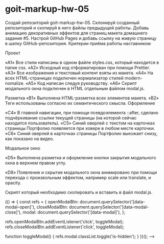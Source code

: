 # goit-markup-hw-05

Создай репозиторий goit-markup-hw-05.
Склонируй созданный репозиторий и скопируй в него файлы предыдущей работы.
Добавь анимацию декоративных эффектов для страниц макета домашнего задания #5.
Настрой GitHub Pages и добавь ссылку на живую страницу в шапку GitHub-репозитория.
Критерии приёма работы наставником

Проект

«A1» Все стили написаны в одном файле styles.css, который находится в папке css.
«A2» Исходный код отформатирован при помощи Prettier.
«A3» Все изображения и текстовый контент взяты из макета.
«A4» На всех HTML-страницах подключен нормализатор стилей modern-nomalize.
«A5» Код написан следуя руководству.
«A6» Скрипт модального окна подключен в HTML отдельным файлом modal.js.

Разметка
«B1» Выполнена HTML-разметка всех элементов макета.
«B2» Теги использованы согласно их семантического смысла.
Оформление

<!-- «C1» Для всех эффектов ховера и фокуса (цвет, фон, тень) сделаны переходы. Время - 250ms, функция распределения времени - cubic-bezier(0.4, 0, 0.2, 1). -->

<!-- «C2» В переходах и анимациях явно указаны анимируемые свойства. Нигде нет значения all. -->

<!-- «C3» В секции Чем мы занимаемся текст с фоном спозиционирован поверх изображения. -->

«C4» В главной навигации, при помощи псевдоэлемента ::after, сделано подчёркивание ссылки текущей страницы (на которой сейчас находится пользователь).
«C5» Синий оверлей с текстом на карточках страницы Портфолио появляется при ховере в любом месте карточки.
«C6» Синий оверлей в карточках страницы Портфолио выезжает снизу, как показано на видео.

<!-- «C7» У псевдоэлементов нет текстового контента в свойстве content. Они использованы исключительно для декоративного оформления. -->

Модальное окно

<!-- «D1» Выполнена разметка и оформление «бекдропа» (тёмного полупрозрачного фона) модального окна. -->
<!-- «D2» «Бекдроп» заполняет 100% высоты и ширины вьюпорта браузера и фиксирован в нём. -->
<!-- «D3» Выполнена разметка и оформление модального окна. -->
<!-- «D4» Модальное окно вертикально и горизонтально спозиционировано посередине бекдропа. -->

«D5» Выполнена разметка и оформление кнопки закрытия модального окна в верхнем правом углу.

<!-- «D6» Изначально модальное окно и бекдроп скрыты при помощи класса is-hidden на бекдропе, в селекторе которого используются свойства visibility, opacity и pointer-events. -->
<!-- «D7» Если убрать с бекдропа класс is-hidden - появляется бекдроп и модальное окно. -->

«D8» Появление и скрытие модального окна анимировано при помощи перехода с произвольным эффектом, например scale или translate, и opacity.

<!-- Открытие/закрытие модального окна

Модальное окно с формой заявки открывается по клику на кнопку "Заказать услугу". Для того чтобы скрипт сработал необходимо добавить в разметку специальные атрибуты, по которым скрипт ищет элементы:

data-modal-open - на кнопку открытия модального окна.
data-modal-close - на кнопку закрытия модального окна.
data-modal - на бекдроп модального окна.
После чего, перед закрывающим тегом body добавить тег script со ссылкой на файл скрипта для модально окна. Можно посмотреть видео-инструкцию.

<body>
  <!-- Вся твоя разметка, включая разметку модалки -->

  <!-- Ставим перед закрывающим тегом body -->
  <script src="./js/modal.js"></script>
</body>
Скрипт который необходимо скопировать и вставить в файл modal.js.

(() => {
const refs = {
openModalBtn: document.querySelector('[data-modal-open]'),
closeModalBtn: document.querySelector('[data-modal-close]'),
modal: document.querySelector('[data-modal]'),
};

refs.openModalBtn.addEventListener('click', toggleModal);
refs.closeModalBtn.addEventListener('click', toggleModal);

function toggleModal() {
refs.modal.classList.toggle('is-hidden');
}
})(); -->
